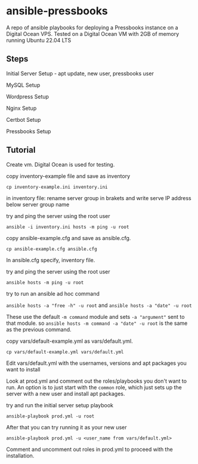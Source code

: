 # ansible-pressbooks

A repo of ansible playbooks for deploying a Pressbooks instance on a Digital Ocean VPS. Tested on a Digital Ocean VM with 2GB of memory running Ubuntu 22.04 LTS

## Steps

Initial Server Setup - apt update, new user, pressbooks user

MySQL Setup

Wordpress Setup

Nginx Setup

Certbot Setup

Pressbooks Setup

## Tutorial

Create vm. Digital Ocean is used for testing.

copy inventory-example file and save as inventory

```cp inventory-example.ini inventory.ini```

in inventory file: rename server group in brakets and write serve IP address below server group name

try and ping the server using the root user

 ```ansible -i inventory.ini hosts -m ping -u root```

copy ansible-example.cfg and save as ansible.cfg.

```cp ansible-example.cfg ansible.cfg```

In ansible.cfg specify, inventory file.

try and ping the server using the root user

```ansible hosts -m ping -u root```

try to run an ansible ad hoc command

```ansible hosts -a "free -h" -u root``` and 
```ansible hosts -a "date" -u root```


These use the default ```-m command``` module and sets ```-a "argument"``` sent to that module. so ```ansible hosts -m command -a "date" -u root``` is the same as the previous command.

copy vars/default-example.yml as vars/default.yml.

```cp vars/default-example.yml vars/default.yml```

Edit vars/default.yml with the usernames, versions and apt packages you want to install

Look at prod.yml and comment out the roles/playbooks you don't want to run. An option is to just start with the ```common``` role, which just sets up the server with a new user and install apt packages.

try and run the initial server setup playbook

```ansible-playbook prod.yml -u root```

After that you can try running it as your new user

```ansible-playbook prod.yml -u <user_name from vars/default.yml>```

Comment and uncomment out roles in prod.yml to proceed with the installation.
